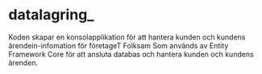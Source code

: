 # datalagring_
Koden skapar en konsolapplikation för att hantera kunden och kundens ärendein-infomation för företageT Folksam 
Som används av Entity Framework Core för att ansluta databas och hantera kunden och kundens ärenden.
